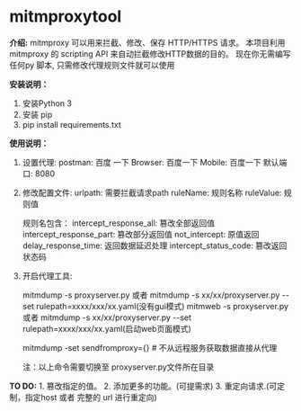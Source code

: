 # mitmproxytool

**介绍:**
    mitmproxy 可以用来拦截、修改、保存 HTTP/HTTPS 请求。
    本项目利用mitmproxy 的 scripting API 来自动拦截修改HTTP数据的目的。
    现在你无需编写任何py 脚本, 只需修改代理规则文件就可以使用
    
**安装说明：**

 1. 安装Python 3
 2. 安装 pip
 3. pip install requirements.txt

**使用说明：**

 1. 设置代理:
    postman: 百度 一下
    Browser: 百度一下
    Mobile: 百度一下
    默认端口: 8080
 2. 修改配置文件:
    urlpath: 需要拦截请求path
    ruleName: 规则名称
    ruleValue: 规则值

    规则名包含：
     intercept_response_all: 篡改全部返回值
     intercept_response_part: 篡改部分返回值
     not_intercept: 原值返回
     delay_response_time: 返回数据延迟处理
     intercept_status_code: 篡改返回状态码

 3. 开启代理工具:

    mitmdump -s proxyserver.py  或者  mitmdump -s xx/xx/proxyserver.py --set rulepath=xxxx/xxx/xx.yaml(没有gui模式)
    mitmweb -s proxyserver.py  或者  mitmdump -s xx/xx/proxyserver.py --set rulepath=xxxx/xxx/xx.yaml(启动web页面模式)

    mitmdump  -set sendfromproxy={}  # 不从远程服务获取数据直接从代理

    注：以上命令需要切换至 proxyserver.py文件所在目录

**TO DO:**
    1. 篡改指定的值。
    2. 添加更多的功能。(可提需求)
    3. 重定向请求.(可定制，指定host 或者 完整的 url 进行重定向)
